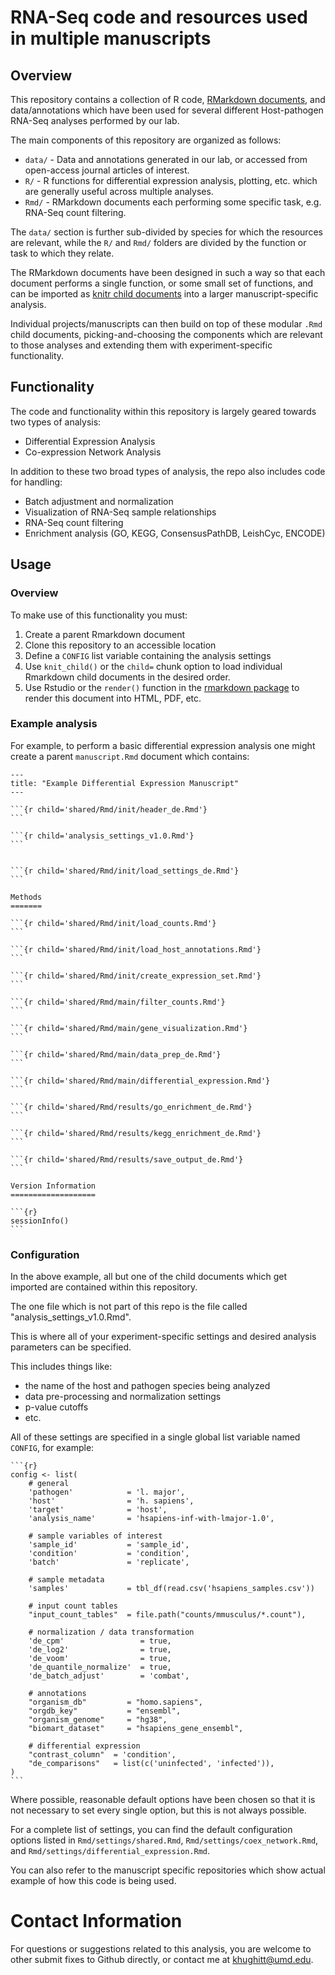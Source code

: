 RNA-Seq code and resources used in multiple manuscripts
=======================================================

## Overview

This repository contains a collection of R code, [RMarkdown documents](http://rmarkdown.rstudio.com/),
and data/annotations which have been used for several different Host-pathogen 
RNA-Seq analyses performed by our lab.

The main components of this repository are organized as follows:

- `data/` - Data and annotations generated in our lab, or accessed from
  open-access journal articles of interest.
- `R/` - R functions for differential expression analysis, plotting, etc. which
  are generally useful across multiple analyses.
- `Rmd/` - RMarkdown documents each performing some specific task, e.g.
  RNA-Seq count filtering.

The `data/` section is further sub-divided by species for which the resources
are relevant, while the `R/` and `Rmd/` folders are divided by the function or
task to which they relate.

The RMarkdown documents have been designed in such a way so that each document
performs a single function, or some small set of functions, and can be imported
as [knitr child documents](http://yihui.name/knitr/demo/child/) into a larger
manuscript-specific analysis.

Individual projects/manuscripts can then build on top of these modular `.Rmd`
child documents, picking-and-choosing the components which are relevant to
those analyses and extending them with experiment-specific functionality.

## Functionality

The code and functionality within this repository is largely geared towards two
types of analysis:

- Differential Expression Analysis
- Co-expression Network Analysis

In addition to these two broad types of analysis, the repo also includes code
for handling:

- Batch adjustment and normalization
- Visualization of RNA-Seq sample relationships
- RNA-Seq count filtering
- Enrichment analysis (GO, KEGG, ConsensusPathDB, LeishCyc, ENCODE)

## Usage

### Overview

To make use of this functionality you must:

1. Create a parent Rmarkdown document
2. Clone this repository to an accessible location
2. Define a `CONFIG` list variable containing the analysis settings
3. Use `knit_child()` or the `child=` chunk option to load individual Rmarkdown
   child documents in the desired order.
5. Use Rstudio or the `render()` function in the [rmarkdown
   package](https://cran.r-project.org/web/packages/rmarkdown/index.html) to
   render this document into HTML, PDF, etc.

### Example analysis

For example, to perform a basic differential expression analysis one might
create a parent `manuscript.Rmd` document which contains:

    ---
    title: "Example Differential Expression Manuscript"
    ---

    ```{r child='shared/Rmd/init/header_de.Rmd'}
    ```

    ```{r child='analysis_settings_v1.0.Rmd'}
    ```


    ```{r child='shared/Rmd/init/load_settings_de.Rmd'}
    ```

    Methods
    =======

    ```{r child='shared/Rmd/init/load_counts.Rmd'}
    ```

    ```{r child='shared/Rmd/init/load_host_annotations.Rmd'}
    ```

    ```{r child='shared/Rmd/init/create_expression_set.Rmd'}
    ```

    ```{r child='shared/Rmd/main/filter_counts.Rmd'}
    ```

    ```{r child='shared/Rmd/main/gene_visualization.Rmd'}
    ```

    ```{r child='shared/Rmd/main/data_prep_de.Rmd'}
    ```

    ```{r child='shared/Rmd/main/differential_expression.Rmd'}
    ```

    ```{r child='shared/Rmd/results/go_enrichment_de.Rmd'}
    ```

    ```{r child='shared/Rmd/results/kegg_enrichment_de.Rmd'}
    ```

    ```{r child='shared/Rmd/results/save_output_de.Rmd'}
    ```

    Version Information
    ===================

    ```{r}
    sessionInfo()
    ```

### Configuration

In the above example, all but one of the child documents which get imported are
contained within this repository.

The one file which is not part of this repo is the file called "analysis_settings_v1.0.Rmd".

This is where all of your experiment-specific settings and desired analysis
parameters can be specified.

This includes things like:

- the name of the host and pathogen species being analyzed
- data pre-processing and normalization settings
- p-value cutoffs
- etc.

All of these settings are specified in a single global list variable named `CONFIG`,
for example:

    ```{r}
    config <- list(
        # general
        'pathogen'            = 'l. major',
        'host'                = 'h. sapiens',
        'target'              = 'host',
        'analysis_name'       = 'hsapiens-inf-with-lmajor-1.0',

        # sample variables of interest
        'sample_id'           = 'sample_id',
        'condition'           = 'condition',
        'batch'               = 'replicate',

        # sample metadata
        'samples'             = tbl_df(read.csv('hsapiens_samples.csv'))

        # input count tables
        "input_count_tables"  = file.path("counts/mmusculus/*.count"),

        # normalization / data transformation
        'de_cpm'                 = true,
        'de_log2'                = true,
        'de_voom'                = true,
        'de_quantile_normalize'  = true,
        'de_batch_adjust'        = 'combat',

        # annotations
        "organism_db"         = "homo.sapiens",
        "orgdb_key"           = "ensembl",
        "organism_genome"     = "hg38",
        "biomart_dataset"     = "hsapiens_gene_ensembl",

        # differential expression
        "contrast_column"  = 'condition',
        "de_comparisons"   = list(c('uninfected', 'infected')),
    )
    ```
Where possible, reasonable default options have been chosen so that it is not
necessary to set every single option, but this is not always possible.

For a complete list of settings, you can find the default configuration options
listed in `Rmd/settings/shared.Rmd`, `Rmd/settings/coex_network.Rmd`, and
`Rmd/settings/differential_expression.Rmd`.

You can also refer to the manuscript specific repositories which show actual
example of how this code is being used.

Contact Information
===================

For questions or suggestions related to this analysis, you are welcome to other
submit fixes to Github directly, or contact me at
[khughitt@umd.edu](mailto:khughitt@umd.edu).


